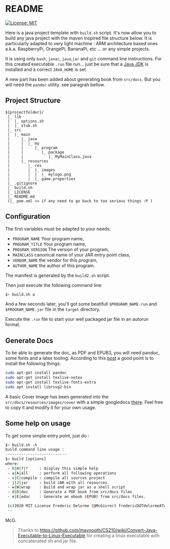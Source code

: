 # README

[![License: MIT](https://img.shields.io/badge/License-MIT-yellow.svg)](https://opensource.org/licenses/MIT)

Here is a java project template with `build.sh` script. It's now allow you to build any java project with the maven inspired file structure below. It is particularly adapted to very light machine : ARM architecture based ones a.k.a. RaspberryPi, OrangePi, BananaPi, etc ... or any simple projects.

It is using only `bash`, `javac`, `java`,`jar` and `git` command line instructions.
For this created executable `.run` file run... just be sure that a [Java JDK](https://www.oracle.com/java/technologies/java-se-glance.html "Go to the Java source and choose your favorite flavour from 8 to 15 !") is installed and a correct `JAVA_HOME` is set.

A new part has been added about generating book from `src/docs`. But you will need the `pandoc` utility. see paragrah bellow.

## Project Structure

```text
${projectfolder}/
 |_ lib
 |  |_ options.sh
 |  |_ stub.sh
 |_ src
 |  |_ main
 |     |_ java
 |     |  |_ my
 |     |     |_ program
 |     |        |_ package
 |     |           |_ MyMainClass.java
 |     |_ resources
 |        |_ res
 |        |  |_ images
 |        |  |  |_ mylogo.png
 |        |  |_ game.properties
 |_ .gitignore
 |_ build.sh
 |_ LICENSE
 |_ README.md
 (|_ pom.xml <= if any need to go back to too serious things :P )
```
## Configuration

The first variables must be adapted to your needs:

- `PROGRAM_NAME` Your program name,
- `PROGRAM_TITLE` Your program name,
- `PROGRAM_VERSION` The version of your program,
- `MAINCLASS` canonical name of your JAR entry point class,
- `VENDOR_NAME` the vendor for this program,
- `AUTHOR_NAME` the author of this program.

The manifest is generated by the `build2.sh` script.

Then just execute the following command line:

```bash
$> build.sh a
```
And a few seconds later, you'll got some beatifull `$PROGRAM_NAME.run` and `$PROGRAM_NAME.jar` file in the `target` directory. 

Execute the `.run` file to start your well packaged jar file in an autorun format.

## Generate Docs

To be able to generate the doc, as PDF and EPUB3, you will need pandoc, some fonts and a latex tooling.
According to this [post](https://learnbyexample.github.io/customizing-pandoc/) a good point is to install the following things:

```bash
sudo apt-get install pandoc
sudo apt-get install texlive-xetex
sudo apt-get install texlive-fonts-extra
sudo apt install librsvg2-bin
```

A basic Cover Image has been generated into the `src/docs/resources/images/cover` with a simple googledocs [there](https://docs.google.com/presentation/d/1VtoZ8fxrF1zqL5hsDJO4LpGUIdDhVV66Fc0xhTh15CQ/edit?usp=sharing). Feel free to copy it and modify it for your own usage.

## Some help on usage

To get some simple entry point, just do :

```bash
$> build.sh -h
build command line usage :
---------------------------
$> build [options]
where:
 - h|H|?|*     : display this simple help
 - a|A|all     : perform all following operations
 - c|C|compile : compile all sources project
 - j|J|jar     : build JAR with all resources
 - w|W|wrap    : Build and wrap jar as a shell script
 - d|D|doc     : Generate a PDF book from src/docs files
 - e|E|edoc    : Generate an ebook (EPUB) from src/docs files.

 (c)2020 MIT License Frederic Delorme (@McGivrer) fredericDOTdelormeATgmailDOTcom
 --
```

McG.

> Thanks to https://github.com/maynooth/CS210/wiki/Convert-Java-Executable-to-Linux-Executable 
> for creating a linux executable with concatenated sh and jar file.
